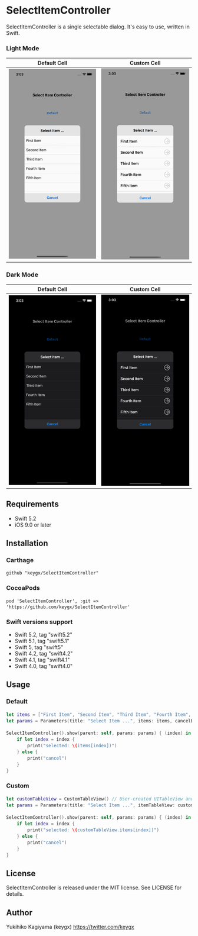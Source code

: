 # SelectItemController

SelectItemController is a single selectable dialog. It's easy to use, written in Swift.

### Light Mode

| Default Cell | Custom Cell |
|:---:|:---:|
| ![](images/default_light.png) | ![](images/custom_light.png) |

### Dark Mode

| Default Cell | Custom Cell |
|:---:|:---:|
| ![](images/default_dark.png) | ![](images/custom_dark.png) |

## Requirements
- Swift 5.2
- iOS 9.0 or later


## Installation

### Carthage

```Cartfile
github "keygx/SelectItemController"
```

### CocoaPods

```PodFile
pod 'SelectItemController', :git => 'https://github.com/keygx/SelectItemController'
```

### Swift versions support

- Swift 5.2, tag "swift5.2"
- Swift 5.1, tag "swift5.1"
- Swift 5, tag "swift5"
- Swift 4.2, tag "swift4.2"
- Swift 4.1, tag "swift4.1"
- Swift 4.0, tag "swift4.0"


## Usage
### Default
```swift
let items = ["First Item", "Second Item", "Third Item", "Fourth Item", "Fifth Item"]
let params = Parameters(title: "Select Item ...", items: items, cancelButton: "Cancel")
    
SelectItemController().show(parent: self, params: params) { (index) in
    if let index = index {
        print("selected: \(items[index])")
    } else {
        print("cancel")
    }
}
```

### Custom
```swift
let customTableView = CustomTableView() // User-created UITableView and custom cell
let params = Parameters(title: "Select Item ...", itemTableView: customTableView, cancelButton: "Cancel")
    
SelectItemController().show(parent: self, params: params) { (index) in
    if let index = index {
        print("selected: \(customTableView.items[index])")
    } else {
        print("cancel")
    }
}
```


## License

SelectItemController is released under the MIT license. See LICENSE for details.


## Author

Yukihiko Kagiyama (keygx) <https://twitter.com/keygx>
